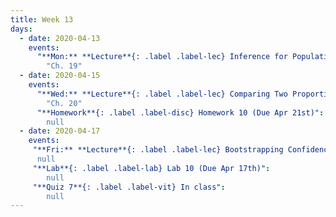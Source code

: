 ```yaml
---
title: Week 13
days:
  - date: 2020-04-13
    events:
      "**Mon:** **Lecture**{: .label .label-lec} Inference for Population Proportion":
        "Ch. 19"
  - date: 2020-04-15
    events:
      "**Wed:** **Lecture**{: .label .label-lec} Comparing Two Proportions":
        "Ch. 20"
      "**Homework**{: .label .label-disc} Homework 10 (Due Apr 21st)":
        null
  - date: 2020-04-17
    events:
     "**Fri:** **Lecture**{: .label .label-lec} Bootstrapping Confidence Intervals":
      null
     "**Lab**{: .label .label-lab} Lab 10 (Due Apr 17th)":
        null
     "**Quiz 7**{: .label .label-vit} In class":
        null
---
```

